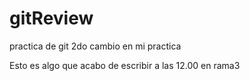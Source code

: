 # gitReview

practica de git
2do cambio en mi practica

Esto es algo que acabo de escribir a las 12.00 en rama3
